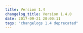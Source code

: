 ```yaml
---
title: Version 1.4
changelog_title: Version 1.4.0
date: 2017-09-21 20:00:11 
tags: "changelogs 1.4 deprecated"
---
```


<script src="https://gist.github.com/spinnaker-release/52f2f6660077125e05808583c5bf63ee.js"></script>
